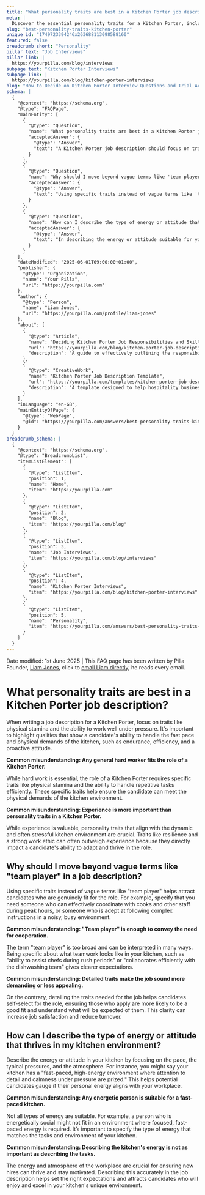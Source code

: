 ```yaml
---
title: "What personality traits are best in a Kitchen Porter job description?"
meta: |
  Discover the essential personality traits for a Kitchen Porter, including stamina and efficiency, and why specific traits are crucial over vague terms like "team player."
slug: "best-personality-traits-kitchen-porter"
unique id: "1749723394246x263688113098588160"
featured: false
breadcrumb short: "Personality"
pillar text: "Job Interviews"
pillar link: |
  https://yourpilla.com/blog/interviews
subpage text: "Kitchen Porter Interviews"
subpage link: |
  https://yourpilla.com/blog/kitchen-porter-interviews
blog: "How to Decide on Kitchen Porter Interview Questions and Trial Activities"
schema: |
  {
    "@context": "https://schema.org",
    "@type": "FAQPage",
    "mainEntity": [
      {
        "@type": "Question",
        "name": "What personality traits are best in a Kitchen Porter job description?",
        "acceptedAnswer": {
          "@type": "Answer",
          "text": "A Kitchen Porter job description should focus on traits such as physical stamina, endurance, efficiency, and a proactive attitude. These qualities are essential as they demonstrate a candidate’s ability to manage the fast pace and physical demands of the kitchen environment effectively."
        }
      },
      {
        "@type": "Question",
        "name": "Why should I move beyond vague terms like 'team player' in a job description?",
        "acceptedAnswer": {
          "@type": "Answer",
          "text": "Using specific traits instead of vague terms like 'team player' in a job description helps attract candidates who are genuinely fit for the role. For instance, specifying the need for effective coordination with cooks during peak hours and the ability to follow complex instructions in a busy environment provides clear expectations and attracts more suitable candidates."
        }
      },
      {
        "@type": "Question",
        "name": "How can I describe the type of energy or attitude that thrives in my kitchen environment?",
        "acceptedAnswer": {
          "@type": "Answer",
          "text": "In describing the energy or attitude suitable for your kitchen, focus on highlighting a fast-paced, high-energy environment where attention to detail and calmness under pressure are valued. This helps potential candidates understand what kind of personal energy and attitude align with your workplace’s demands and ethos."
        }
      }
    ],
    "dateModified": "2025-06-01T09:00:00+01:00",
    "publisher": {
      "@type": "Organization",
      "name": "Your Pilla",
      "url": "https://yourpilla.com"
    },
    "author": {
      "@type": "Person",
      "name": "Liam Jones",
      "url": "https://yourpilla.com/profile/liam-jones"
    },
    "about": [
      {
        "@type": "Article",
        "name": "Deciding Kitchen Porter Job Responsibilities and Skills",
        "url": "https://yourpilla.com/blog/kitchen-porter-job-description",
        "description": "A guide to effectively outlining the responsibilities and skills required for a Kitchen Porter to ensure optimal job performance and candidate selection."
      },
      {
        "@type": "CreativeWork",
        "name": "Kitchen Porter Job Description Template",
        "url": "https://yourpilla.com/templates/kitchen-porter-job-description",
        "description": "A template designed to help hospitality businesses draft comprehensive and specific job descriptions for Kitchen Porter positions."
      }
    ],
    "inLanguage": "en-GB",
    "mainEntityOfPage": {
      "@type": "WebPage",
      "@id": "https://yourpilla.com/answers/best-personality-traits-kitchen-porter"
    }
  }
breadcrumb_schema: |
  {
    "@context": "https://schema.org",
    "@type": "BreadcrumbList",
    "itemListElement": [
      {
        "@type": "ListItem",
        "position": 1,
        "name": "Home",
        "item": "https://yourpilla.com"
      },
      {
        "@type": "ListItem",
        "position": 2,
        "name": "Blog",
        "item": "https://yourpilla.com/blog"
      },
      {
        "@type": "ListItem",
        "position": 3,
        "name": "Job Interviews",
        "item": "https://yourpilla.com/blog/interviews"
      },
      {
        "@type": "ListItem",
        "position": 4,
        "name": "Kitchen Porter Interviews",
        "item": "https://yourpilla.com/blog/kitchen-porter-interviews"
      },
      {
        "@type": "ListItem",
        "position": 5,
        "name": "Personality",
        "item": "https://yourpilla.com/answers/best-personality-traits-kitchen-porter"
      }
    ]
  }
---
```


Date modified: 1st June 2025 | This FAQ page has been written by Pilla Founder, [Liam Jones](https://yourpilla.com/profile/liam-jones), click to [email Liam directly](https://mailto:liam@yourpilla.com), he reads every email.

# What personality traits are best in a Kitchen Porter job description?

When writing a job description for a Kitchen Porter, focus on traits like physical stamina and the ability to work well under pressure. It's important to highlight qualities that show a candidate's ability to handle the fast pace and physical demands of the kitchen, such as endurance, efficiency, and a proactive attitude.

**Common misunderstanding: Any general hard worker fits the role of a Kitchen Porter.**

While hard work is essential, the role of a Kitchen Porter requires specific traits like physical stamina and the ability to handle repetitive tasks efficiently. These specific traits help ensure the candidate can meet the physical demands of the kitchen environment.

**Common misunderstanding: Experience is more important than personality traits in a Kitchen Porter.**

While experience is valuable, personality traits that align with the dynamic and often stressful kitchen environment are crucial. Traits like resilience and a strong work ethic can often outweigh experience because they directly impact a candidate's ability to adapt and thrive in the role.

## Why should I move beyond vague terms like "team player" in a job description?

Using specific traits instead of vague terms like "team player" helps attract candidates who are genuinely fit for the role. For example, specify that you need someone who can effectively coordinate with cooks and other staff during peak hours, or someone who is adept at following complex instructions in a noisy, busy environment.

**Common misunderstanding: "Team player" is enough to convey the need for cooperation.**

The term "team player" is too broad and can be interpreted in many ways. Being specific about what teamwork looks like in your kitchen, such as "ability to assist chefs during rush periods" or "collaborates efficiently with the dishwashing team" gives clearer expectations.

**Common misunderstanding: Detailed traits make the job sound more demanding or less appealing.**

On the contrary, detailing the traits needed for the job helps candidates self-select for the role, ensuring those who apply are more likely to be a good fit and understand what will be expected of them. This clarity can increase job satisfaction and reduce turnover.

## How can I describe the type of energy or attitude that thrives in my kitchen environment?

Describe the energy or attitude in your kitchen by focusing on the pace, the typical pressures, and the atmosphere. For instance, you might say your kitchen has a "fast-paced, high-energy environment where attention to detail and calmness under pressure are prized." This helps potential candidates gauge if their personal energy aligns with your workplace.

**Common misunderstanding: Any energetic person is suitable for a fast-paced kitchen.**

Not all types of energy are suitable. For example, a person who is energetically social might not fit in an environment where focused, fast-paced energy is required. It’s important to specify the type of energy that matches the tasks and environment of your kitchen.

**Common misunderstanding: Describing the kitchen's energy is not as important as describing the tasks.**

The energy and atmosphere of the workplace are crucial for ensuring new hires can thrive and stay motivated. Describing this accurately in the job description helps set the right expectations and attracts candidates who will enjoy and excel in your kitchen's unique environment.